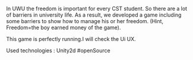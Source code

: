 In UWU the freedom is important for every CST student. So there are a lot of barriers in university life. As a result, we developed a game including some barriers to show how to manage his or her freedom. (Hint, Freedom=the boy earned money of the game).

This game is perfectly running.I will check the Ui UX.

Used technologies :
Unity2d
#openSource


